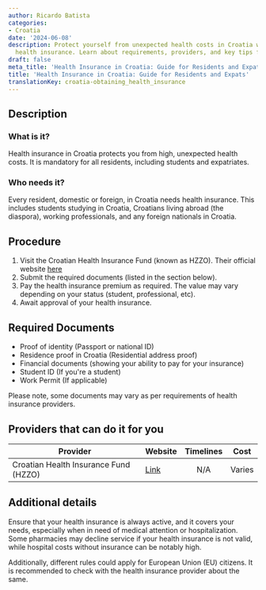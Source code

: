 ```yaml
---
author: Ricardo Batista
categories:
- Croatia
date: '2024-06-08'
description: Protect yourself from unexpected health costs in Croatia with mandatory
  health insurance. Learn about requirements, providers, and key tips for active coverage.
draft: false
meta_title: 'Health Insurance in Croatia: Guide for Residents and Expats'
title: 'Health Insurance in Croatia: Guide for Residents and Expats'
translationKey: croatia-obtaining_health_insurance
---
```



## Description
### What is it?
Health insurance in Croatia protects you from high, unexpected health costs. It is mandatory for all residents, including students and expatriates.

### Who needs it?
Every resident, domestic or foreign, in Croatia needs health insurance. This includes students studying in Croatia, Croatians living abroad (the diaspora), working professionals, and any foreign nationals in Croatia.

## Procedure

1. Visit the Croatian Health Insurance Fund (known as HZZO). Their official website [here](http://www.hzzo.hr/)
2. Submit the required documents (listed in the section below).
3. Pay the health insurance premium as required. The value may vary depending on your status (student, professional, etc).
4. Await approval of your health insurance. 

## Required Documents

- Proof of identity (Passport or national ID)
- Residence proof in Croatia (Residential address proof)
- Financial documents (showing your ability to pay for your insurance)
- Student ID (If you're a student)
- Work Permit (If applicable)

Please note, some documents may vary as per requirements of health insurance providers.

## Providers that can do it for you

| Provider                                                 |      Website                          | Timelines    |     Cost      |
| -------------------------------------------------------- | ------------------------------------- | :----------: | :-----------: |
| Croatian Health Insurance Fund (HZZO)                    |  [Link](http://www.hzzo.hr/)          | N/A          | Varies |

## Additional details
Ensure that your health insurance is always active, and it covers your needs, especially when in need of medical attention or hospitalization. Some pharmacies may decline service if your health insurance is not valid, while hospital costs without insurance can be notably high.

Additionally, different rules could apply for European Union (EU) citizens. It is recommended to check with the health insurance provider about the same.